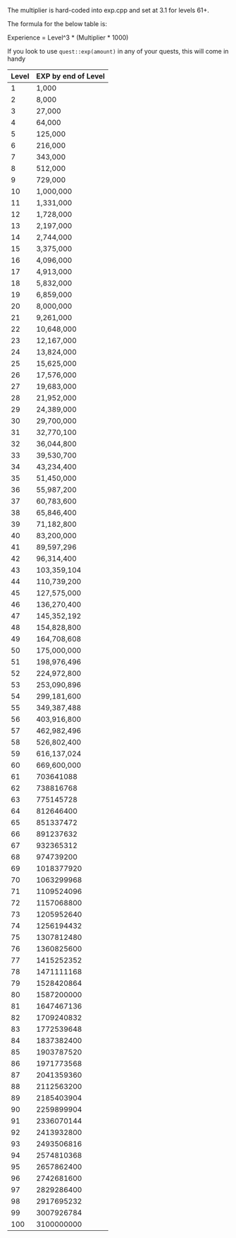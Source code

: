 The multiplier is hard-coded into exp.cpp and set at 3.1 for levels 61+.

The formula for the below table is:

Experience = Level^3 * (Multiplier * 1000)

If you look to use `quest::exp(amount)` in any of your quests, this will come in handy

| Level      | EXP by end of Level                                 | 
|-------|----------------------------------| 
| 1     | 1,000                            | 
| 2     | 8,000                            | 
| 3     | 27,000                           | 
| 4     | 64,000                           | 
| 5     | 125,000                          | 
| 6     | 216,000                          | 
| 7     | 343,000                          | 
| 8     | 512,000                          | 
| 9     | 729,000                          | 
| 10    | 1,000,000                        | 
| 11    | 1,331,000                        | 
| 12    | 1,728,000                        | 
| 13    | 2,197,000                        | 
| 14    | 2,744,000                        | 
| 15    | 3,375,000                        | 
| 16    | 4,096,000                        | 
| 17    | 4,913,000                        | 
| 18    | 5,832,000                        | 
| 19    | 6,859,000                        | 
| 20    | 8,000,000                        | 
| 21    | 9,261,000                        | 
| 22    | 10,648,000                       | 
| 23    | 12,167,000                       | 
| 24    | 13,824,000                       | 
| 25    | 15,625,000                       | 
| 26    | 17,576,000                       | 
| 27    | 19,683,000                       | 
| 28    | 21,952,000                       | 
| 29    | 24,389,000                       | 
| 30    | 29,700,000                       | 
| 31    | 32,770,100                       | 
| 32    | 36,044,800                       | 
| 33    | 39,530,700                       | 
| 34    | 43,234,400                       | 
| 35    | 51,450,000                       | 
| 36    | 55,987,200                       | 
| 37    | 60,783,600                       | 
| 38    | 65,846,400                       | 
| 39    | 71,182,800                       | 
| 40    | 83,200,000                       | 
| 41    | 89,597,296                       | 
| 42    | 96,314,400                       | 
| 43    | 103,359,104                      | 
| 44    | 110,739,200                      | 
| 45    | 127,575,000                      | 
| 46    | 136,270,400                      | 
| 47    | 145,352,192                      | 
| 48    | 154,828,800                      | 
| 49    | 164,708,608                      | 
| 50    | 175,000,000                      | 
| 51    | 198,976,496                      | 
| 52    | 224,972,800                      | 
| 53    | 253,090,896                      | 
| 54    | 299,181,600                      | 
| 55    | 349,387,488                      | 
| 56    | 403,916,800                      | 
| 57    | 462,982,496                      | 
| 58    | 526,802,400                      | 
| 59    | 616,137,024                      | 
| 60    | 669,600,000                      | 
| 61    | 703641088                        | 
| 62    | 738816768                        | 
| 63    | 775145728                        | 
| 64    | 812646400                        | 
| 65    | 851337472                        | 
| 66    | 891237632                        | 
| 67    | 932365312                        | 
| 68    | 974739200                        | 
| 69    | 1018377920                       | 
| 70    | 1063299968                       | 
| 71    | 1109524096                       | 
| 72    | 1157068800                       | 
| 73    | 1205952640                       | 
| 74    | 1256194432                       | 
| 75    | 1307812480                       | 
| 76    | 1360825600                       | 
| 77    | 1415252352                       | 
| 78    | 1471111168                       | 
| 79    | 1528420864                       | 
| 80    | 1587200000                       | 
| 81    | 1647467136                       | 
| 82    | 1709240832                       | 
| 83    | 1772539648                       | 
| 84    | 1837382400                       | 
| 85    | 1903787520                       | 
| 86    | 1971773568                       | 
| 87    | 2041359360                       | 
| 88    | 2112563200                       | 
| 89    | 2185403904                       | 
| 90    | 2259899904                       | 
| 91    | 2336070144                       | 
| 92    | 2413932800                       | 
| 93    | 2493506816                       | 
| 94    | 2574810368                       | 
| 95    | 2657862400                       | 
| 96    | 2742681600                       | 
| 97    | 2829286400                       | 
| 98    | 2917695232                       | 
| 99    | 3007926784                       | 
| 100   | 3100000000                       | 
